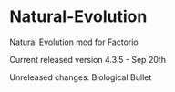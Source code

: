 # Natural-Evolution
Natural Evolution mod for Factorio

Current released version 4.3.5 - Sep 20th

Unreleased changes:
Biological Bullet
